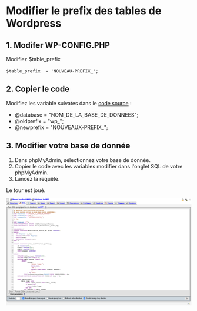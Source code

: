 # Modifier le prefix des tables de Wordpress
## 1. Modifer WP-CONFIG.PHP
Modifiez $table_prefix

`$table_prefix  = 'NOUVEAU-PREFIX_';`

## 2. Copier le code

Modifiez les variable suivates dans le <a href="https://raw.githubusercontent.com/picfab/WP_rename_prefix_SQL_request/main/rename%20prefix%20wordpress.sql" rel="nofollow" target="_blank">code source</a> :

- @database  = "NOM_DE_LA_BASE_DE_DONNEES";
- @oldprefix = "wp_";
- @newprefix = "NOUVEAUX-PREFIX_";

## 3. Modifier votre base de donnée
1. Dans phpMyAdmin, sélectionnez votre base de donnée.
2. Copier le code avec les variables modifier dans l'onglet SQL de votre phpMyAdmin.
3. Lancez la requête.

Le tour est joué.

![Capture de phpMyAdmin](/PHPMYADMIN.png)



